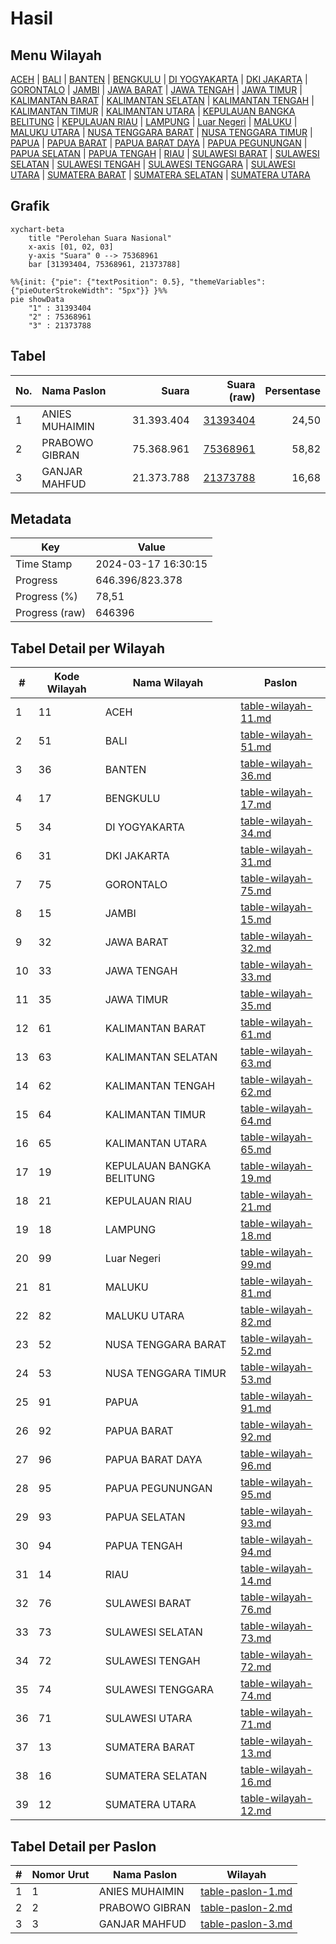 # Hasil

## Menu Wilayah

[ACEH](https://github.com/gigit-pemilu/pemilu-2024-11-aceh/tree/main/pilpres/hitung-suara/sub/11-aceh)
 | 
[BALI](https://github.com/gigit-pemilu/pemilu-2024-51-bali/tree/main/pilpres/hitung-suara/sub/51-bali)
 | 
[BANTEN](https://github.com/gigit-pemilu/pemilu-2024-36-banten/tree/main/pilpres/hitung-suara/sub/36-banten)
 | 
[BENGKULU](https://github.com/gigit-pemilu/pemilu-2024-17-bengkulu/tree/main/pilpres/hitung-suara/sub/17-bengkulu)
 | 
[DI YOGYAKARTA](https://github.com/gigit-pemilu/pemilu-2024-34-di-yogyakarta/tree/main/pilpres/hitung-suara/sub/34-di-yogyakarta)
 | 
[DKI JAKARTA](https://github.com/gigit-pemilu/pemilu-2024-31-dki-jakarta/tree/main/pilpres/hitung-suara/sub/31-dki-jakarta)
 | 
[GORONTALO](https://github.com/gigit-pemilu/pemilu-2024-75-gorontalo/tree/main/pilpres/hitung-suara/sub/75-gorontalo)
 | 
[JAMBI](https://github.com/gigit-pemilu/pemilu-2024-15-jambi/tree/main/pilpres/hitung-suara/sub/15-jambi)
 | 
[JAWA BARAT](https://github.com/gigit-pemilu/pemilu-2024-32-jawa-barat/tree/main/pilpres/hitung-suara/sub/32-jawa-barat)
 | 
[JAWA TENGAH](https://github.com/gigit-pemilu/pemilu-2024-33-jawa-tengah/tree/main/pilpres/hitung-suara/sub/33-jawa-tengah)
 | 
[JAWA TIMUR](https://github.com/gigit-pemilu/pemilu-2024-35-jawa-timur/tree/main/pilpres/hitung-suara/sub/35-jawa-timur)
 | 
[KALIMANTAN BARAT](https://github.com/gigit-pemilu/pemilu-2024-61-kalimantan-barat/tree/main/pilpres/hitung-suara/sub/61-kalimantan-barat)
 | 
[KALIMANTAN SELATAN](https://github.com/gigit-pemilu/pemilu-2024-63-kalimantan-selatan/tree/main/pilpres/hitung-suara/sub/63-kalimantan-selatan)
 | 
[KALIMANTAN TENGAH](https://github.com/gigit-pemilu/pemilu-2024-62-kalimantan-tengah/tree/main/pilpres/hitung-suara/sub/62-kalimantan-tengah)
 | 
[KALIMANTAN TIMUR](https://github.com/gigit-pemilu/pemilu-2024-64-kalimantan-timur/tree/main/pilpres/hitung-suara/sub/64-kalimantan-timur)
 | 
[KALIMANTAN UTARA](https://github.com/gigit-pemilu/pemilu-2024-65-kalimantan-utara/tree/main/pilpres/hitung-suara/sub/65-kalimantan-utara)
 | 
[KEPULAUAN BANGKA BELITUNG](https://github.com/gigit-pemilu/pemilu-2024-19-kepulauan-bangka-belitung/tree/main/pilpres/hitung-suara/sub/19-kepulauan-bangka-belitung)
 | 
[KEPULAUAN RIAU](https://github.com/gigit-pemilu/pemilu-2024-21-kepulauan-riau/tree/main/pilpres/hitung-suara/sub/21-kepulauan-riau)
 | 
[LAMPUNG](https://github.com/gigit-pemilu/pemilu-2024-18-lampung/tree/main/pilpres/hitung-suara/sub/18-lampung)
 | 
[Luar Negeri](https://github.com/gigit-pemilu/pemilu-2024-99-luar-negeri/tree/main/pilpres/hitung-suara/sub/99-luar-negeri)
 | 
[MALUKU](https://github.com/gigit-pemilu/pemilu-2024-81-maluku/tree/main/pilpres/hitung-suara/sub/81-maluku)
 | 
[MALUKU UTARA](https://github.com/gigit-pemilu/pemilu-2024-82-maluku-utara/tree/main/pilpres/hitung-suara/sub/82-maluku-utara)
 | 
[NUSA TENGGARA BARAT](https://github.com/gigit-pemilu/pemilu-2024-52-nusa-tenggara-barat/tree/main/pilpres/hitung-suara/sub/52-nusa-tenggara-barat)
 | 
[NUSA TENGGARA TIMUR](https://github.com/gigit-pemilu/pemilu-2024-53-nusa-tenggara-timur/tree/main/pilpres/hitung-suara/sub/53-nusa-tenggara-timur)
 | 
[PAPUA](https://github.com/gigit-pemilu/pemilu-2024-91-papua/tree/main/pilpres/hitung-suara/sub/91-papua)
 | 
[PAPUA BARAT](https://github.com/gigit-pemilu/pemilu-2024-92-papua-barat/tree/main/pilpres/hitung-suara/sub/92-papua-barat)
 | 
[PAPUA BARAT DAYA](https://github.com/gigit-pemilu/pemilu-2024-96-papua-barat-daya/tree/main/pilpres/hitung-suara/sub/96-papua-barat-daya)
 | 
[PAPUA PEGUNUNGAN](https://github.com/gigit-pemilu/pemilu-2024-95-papua-pegunungan/tree/main/pilpres/hitung-suara/sub/95-papua-pegunungan)
 | 
[PAPUA SELATAN](https://github.com/gigit-pemilu/pemilu-2024-93-papua-selatan/tree/main/pilpres/hitung-suara/sub/93-papua-selatan)
 | 
[PAPUA TENGAH](https://github.com/gigit-pemilu/pemilu-2024-94-papua-tengah/tree/main/pilpres/hitung-suara/sub/94-papua-tengah)
 | 
[RIAU](https://github.com/gigit-pemilu/pemilu-2024-14-riau/tree/main/pilpres/hitung-suara/sub/14-riau)
 | 
[SULAWESI BARAT](https://github.com/gigit-pemilu/pemilu-2024-76-sulawesi-barat/tree/main/pilpres/hitung-suara/sub/76-sulawesi-barat)
 | 
[SULAWESI SELATAN](https://github.com/gigit-pemilu/pemilu-2024-73-sulawesi-selatan/tree/main/pilpres/hitung-suara/sub/73-sulawesi-selatan)
 | 
[SULAWESI TENGAH](https://github.com/gigit-pemilu/pemilu-2024-72-sulawesi-tengah/tree/main/pilpres/hitung-suara/sub/72-sulawesi-tengah)
 | 
[SULAWESI TENGGARA](https://github.com/gigit-pemilu/pemilu-2024-74-sulawesi-tenggara/tree/main/pilpres/hitung-suara/sub/74-sulawesi-tenggara)
 | 
[SULAWESI UTARA](https://github.com/gigit-pemilu/pemilu-2024-71-sulawesi-utara/tree/main/pilpres/hitung-suara/sub/71-sulawesi-utara)
 | 
[SUMATERA BARAT](https://github.com/gigit-pemilu/pemilu-2024-13-sumatera-barat/tree/main/pilpres/hitung-suara/sub/13-sumatera-barat)
 | 
[SUMATERA SELATAN](https://github.com/gigit-pemilu/pemilu-2024-16-sumatera-selatan/tree/main/pilpres/hitung-suara/sub/16-sumatera-selatan)
 | 
[SUMATERA UTARA](https://github.com/gigit-pemilu/pemilu-2024-12-sumatera-utara/tree/main/pilpres/hitung-suara/sub/12-sumatera-utara)

## Grafik

```mermaid
xychart-beta
    title "Perolehan Suara Nasional"
    x-axis [01, 02, 03]
    y-axis "Suara" 0 --> 75368961
    bar [31393404, 75368961, 21373788]
```

```mermaid
%%{init: {"pie": {"textPosition": 0.5}, "themeVariables": {"pieOuterStrokeWidth": "5px"}} }%%
pie showData
    "1" : 31393404
    "2" : 75368961
    "3" : 21373788
```

## Tabel

| No. | Nama Paslon    | Suara      | Suara (raw)     | Persentase |
|:--- |:-------------- | ----------:| ---------------:| ----------:|
| 1   | ANIES MUHAIMIN | 31.393.404 | [31393404][p-1] | 24,50      |
| 2   | PRABOWO GIBRAN | 75.368.961 | [75368961][p-2] | 58,82      |
| 3   | GANJAR MAHFUD  | 21.373.788 | [21373788][p-3] | 16,68      |


[p-1]: https://github.com/gigit-pemilu/pemilu-2024/blob/main/pilpres/hitung-suara/sub/paslon-1.txt
[p-2]: https://github.com/gigit-pemilu/pemilu-2024/blob/main/pilpres/hitung-suara/sub/paslon-2.txt
[p-3]: https://github.com/gigit-pemilu/pemilu-2024/blob/main/pilpres/hitung-suara/sub/paslon-3.txt


## Metadata

| Key            | Value               |
| -------------- | ------------------- |
| Time Stamp     | 2024-03-17 16:30:15 |
| Progress       | 646.396/823.378     |
| Progress (%)   | 78,51               |
| Progress (raw) | 646396              |


## Tabel Detail per Wilayah

| #  | Kode Wilayah | Nama Wilayah              | Paslon                       |
| -- | ------------ | ------------------------- | ---------------------------- |
| 1  | 11           | ACEH                      | [table-wilayah-11.md][tw-11] |
| 2  | 51           | BALI                      | [table-wilayah-51.md][tw-51] |
| 3  | 36           | BANTEN                    | [table-wilayah-36.md][tw-36] |
| 4  | 17           | BENGKULU                  | [table-wilayah-17.md][tw-17] |
| 5  | 34           | DI YOGYAKARTA             | [table-wilayah-34.md][tw-34] |
| 6  | 31           | DKI JAKARTA               | [table-wilayah-31.md][tw-31] |
| 7  | 75           | GORONTALO                 | [table-wilayah-75.md][tw-75] |
| 8  | 15           | JAMBI                     | [table-wilayah-15.md][tw-15] |
| 9  | 32           | JAWA BARAT                | [table-wilayah-32.md][tw-32] |
| 10 | 33           | JAWA TENGAH               | [table-wilayah-33.md][tw-33] |
| 11 | 35           | JAWA TIMUR                | [table-wilayah-35.md][tw-35] |
| 12 | 61           | KALIMANTAN BARAT          | [table-wilayah-61.md][tw-61] |
| 13 | 63           | KALIMANTAN SELATAN        | [table-wilayah-63.md][tw-63] |
| 14 | 62           | KALIMANTAN TENGAH         | [table-wilayah-62.md][tw-62] |
| 15 | 64           | KALIMANTAN TIMUR          | [table-wilayah-64.md][tw-64] |
| 16 | 65           | KALIMANTAN UTARA          | [table-wilayah-65.md][tw-65] |
| 17 | 19           | KEPULAUAN BANGKA BELITUNG | [table-wilayah-19.md][tw-19] |
| 18 | 21           | KEPULAUAN RIAU            | [table-wilayah-21.md][tw-21] |
| 19 | 18           | LAMPUNG                   | [table-wilayah-18.md][tw-18] |
| 20 | 99           | Luar Negeri               | [table-wilayah-99.md][tw-99] |
| 21 | 81           | MALUKU                    | [table-wilayah-81.md][tw-81] |
| 22 | 82           | MALUKU UTARA              | [table-wilayah-82.md][tw-82] |
| 23 | 52           | NUSA TENGGARA BARAT       | [table-wilayah-52.md][tw-52] |
| 24 | 53           | NUSA TENGGARA TIMUR       | [table-wilayah-53.md][tw-53] |
| 25 | 91           | PAPUA                     | [table-wilayah-91.md][tw-91] |
| 26 | 92           | PAPUA BARAT               | [table-wilayah-92.md][tw-92] |
| 27 | 96           | PAPUA BARAT DAYA          | [table-wilayah-96.md][tw-96] |
| 28 | 95           | PAPUA PEGUNUNGAN          | [table-wilayah-95.md][tw-95] |
| 29 | 93           | PAPUA SELATAN             | [table-wilayah-93.md][tw-93] |
| 30 | 94           | PAPUA TENGAH              | [table-wilayah-94.md][tw-94] |
| 31 | 14           | RIAU                      | [table-wilayah-14.md][tw-14] |
| 32 | 76           | SULAWESI BARAT            | [table-wilayah-76.md][tw-76] |
| 33 | 73           | SULAWESI SELATAN          | [table-wilayah-73.md][tw-73] |
| 34 | 72           | SULAWESI TENGAH           | [table-wilayah-72.md][tw-72] |
| 35 | 74           | SULAWESI TENGGARA         | [table-wilayah-74.md][tw-74] |
| 36 | 71           | SULAWESI UTARA            | [table-wilayah-71.md][tw-71] |
| 37 | 13           | SUMATERA BARAT            | [table-wilayah-13.md][tw-13] |
| 38 | 16           | SUMATERA SELATAN          | [table-wilayah-16.md][tw-16] |
| 39 | 12           | SUMATERA UTARA            | [table-wilayah-12.md][tw-12] |


[tw-11]: https://github.com/gigit-pemilu/pemilu-2024/blob/main/pilpres/hitung-suara/sub/table-wilayah-11.md
[tw-51]: https://github.com/gigit-pemilu/pemilu-2024/blob/main/pilpres/hitung-suara/sub/table-wilayah-51.md
[tw-36]: https://github.com/gigit-pemilu/pemilu-2024/blob/main/pilpres/hitung-suara/sub/table-wilayah-36.md
[tw-17]: https://github.com/gigit-pemilu/pemilu-2024/blob/main/pilpres/hitung-suara/sub/table-wilayah-17.md
[tw-34]: https://github.com/gigit-pemilu/pemilu-2024/blob/main/pilpres/hitung-suara/sub/table-wilayah-34.md
[tw-31]: https://github.com/gigit-pemilu/pemilu-2024/blob/main/pilpres/hitung-suara/sub/table-wilayah-31.md
[tw-75]: https://github.com/gigit-pemilu/pemilu-2024/blob/main/pilpres/hitung-suara/sub/table-wilayah-75.md
[tw-15]: https://github.com/gigit-pemilu/pemilu-2024/blob/main/pilpres/hitung-suara/sub/table-wilayah-15.md
[tw-32]: https://github.com/gigit-pemilu/pemilu-2024/blob/main/pilpres/hitung-suara/sub/table-wilayah-32.md
[tw-33]: https://github.com/gigit-pemilu/pemilu-2024/blob/main/pilpres/hitung-suara/sub/table-wilayah-33.md
[tw-35]: https://github.com/gigit-pemilu/pemilu-2024/blob/main/pilpres/hitung-suara/sub/table-wilayah-35.md
[tw-61]: https://github.com/gigit-pemilu/pemilu-2024/blob/main/pilpres/hitung-suara/sub/table-wilayah-61.md
[tw-63]: https://github.com/gigit-pemilu/pemilu-2024/blob/main/pilpres/hitung-suara/sub/table-wilayah-63.md
[tw-62]: https://github.com/gigit-pemilu/pemilu-2024/blob/main/pilpres/hitung-suara/sub/table-wilayah-62.md
[tw-64]: https://github.com/gigit-pemilu/pemilu-2024/blob/main/pilpres/hitung-suara/sub/table-wilayah-64.md
[tw-65]: https://github.com/gigit-pemilu/pemilu-2024/blob/main/pilpres/hitung-suara/sub/table-wilayah-65.md
[tw-19]: https://github.com/gigit-pemilu/pemilu-2024/blob/main/pilpres/hitung-suara/sub/table-wilayah-19.md
[tw-21]: https://github.com/gigit-pemilu/pemilu-2024/blob/main/pilpres/hitung-suara/sub/table-wilayah-21.md
[tw-18]: https://github.com/gigit-pemilu/pemilu-2024/blob/main/pilpres/hitung-suara/sub/table-wilayah-18.md
[tw-99]: https://github.com/gigit-pemilu/pemilu-2024/blob/main/pilpres/hitung-suara/sub/table-wilayah-99.md
[tw-81]: https://github.com/gigit-pemilu/pemilu-2024/blob/main/pilpres/hitung-suara/sub/table-wilayah-81.md
[tw-82]: https://github.com/gigit-pemilu/pemilu-2024/blob/main/pilpres/hitung-suara/sub/table-wilayah-82.md
[tw-52]: https://github.com/gigit-pemilu/pemilu-2024/blob/main/pilpres/hitung-suara/sub/table-wilayah-52.md
[tw-53]: https://github.com/gigit-pemilu/pemilu-2024/blob/main/pilpres/hitung-suara/sub/table-wilayah-53.md
[tw-91]: https://github.com/gigit-pemilu/pemilu-2024/blob/main/pilpres/hitung-suara/sub/table-wilayah-91.md
[tw-92]: https://github.com/gigit-pemilu/pemilu-2024/blob/main/pilpres/hitung-suara/sub/table-wilayah-92.md
[tw-96]: https://github.com/gigit-pemilu/pemilu-2024/blob/main/pilpres/hitung-suara/sub/table-wilayah-96.md
[tw-95]: https://github.com/gigit-pemilu/pemilu-2024/blob/main/pilpres/hitung-suara/sub/table-wilayah-95.md
[tw-93]: https://github.com/gigit-pemilu/pemilu-2024/blob/main/pilpres/hitung-suara/sub/table-wilayah-93.md
[tw-94]: https://github.com/gigit-pemilu/pemilu-2024/blob/main/pilpres/hitung-suara/sub/table-wilayah-94.md
[tw-14]: https://github.com/gigit-pemilu/pemilu-2024/blob/main/pilpres/hitung-suara/sub/table-wilayah-14.md
[tw-76]: https://github.com/gigit-pemilu/pemilu-2024/blob/main/pilpres/hitung-suara/sub/table-wilayah-76.md
[tw-73]: https://github.com/gigit-pemilu/pemilu-2024/blob/main/pilpres/hitung-suara/sub/table-wilayah-73.md
[tw-72]: https://github.com/gigit-pemilu/pemilu-2024/blob/main/pilpres/hitung-suara/sub/table-wilayah-72.md
[tw-74]: https://github.com/gigit-pemilu/pemilu-2024/blob/main/pilpres/hitung-suara/sub/table-wilayah-74.md
[tw-71]: https://github.com/gigit-pemilu/pemilu-2024/blob/main/pilpres/hitung-suara/sub/table-wilayah-71.md
[tw-13]: https://github.com/gigit-pemilu/pemilu-2024/blob/main/pilpres/hitung-suara/sub/table-wilayah-13.md
[tw-16]: https://github.com/gigit-pemilu/pemilu-2024/blob/main/pilpres/hitung-suara/sub/table-wilayah-16.md
[tw-12]: https://github.com/gigit-pemilu/pemilu-2024/blob/main/pilpres/hitung-suara/sub/table-wilayah-12.md

## Tabel Detail per Paslon

| # | Nomor Urut | Nama Paslon    | Wilayah                   |
| - | ---------- | -------------- | ------------------------- |
| 1 | 1          | ANIES MUHAIMIN | [table-paslon-1.md][tp-1] |
| 2 | 2          | PRABOWO GIBRAN | [table-paslon-2.md][tp-2] |
| 3 | 3          | GANJAR MAHFUD  | [table-paslon-3.md][tp-3] |


[tp-1]: https://github.com/gigit-pemilu/pemilu-2024/blob/main/pilpres/hitung-suara/sub/table-paslon-1.md
[tp-2]: https://github.com/gigit-pemilu/pemilu-2024/blob/main/pilpres/hitung-suara/sub/table-paslon-2.md
[tp-3]: https://github.com/gigit-pemilu/pemilu-2024/blob/main/pilpres/hitung-suara/sub/table-paslon-3.md

